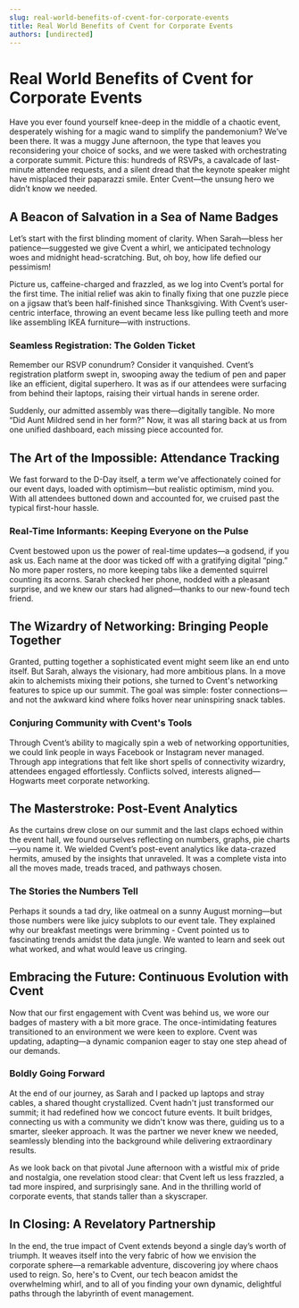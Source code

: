 ```yaml
---
slug: real-world-benefits-of-cvent-for-corporate-events
title: Real World Benefits of Cvent for Corporate Events
authors: [undirected]
---
```



# Real World Benefits of Cvent for Corporate Events

Have you ever found yourself knee-deep in the middle of a chaotic event, desperately wishing for a magic wand to simplify the pandemonium? We’ve been there. It was a muggy June afternoon, the type that leaves you reconsidering your choice of socks, and we were tasked with orchestrating a corporate summit. Picture this: hundreds of RSVPs, a cavalcade of last-minute attendee requests, and a silent dread that the keynote speaker might have misplaced their paparazzi smile. Enter Cvent—the unsung hero we didn’t know we needed.

## A Beacon of Salvation in a Sea of Name Badges

Let’s start with the first blinding moment of clarity. When Sarah—bless her patience—suggested we give Cvent a whirl, we anticipated technology woes and midnight head-scratching. But, oh boy, how life defied our pessimism! 

Picture us, caffeine-charged and frazzled, as we log into Cvent’s portal for the first time. The initial relief was akin to finally fixing that one puzzle piece on a jigsaw that’s been half-finished since Thanksgiving. With Cvent’s user-centric interface, throwing an event became less like pulling teeth and more like assembling IKEA furniture—with instructions.

### Seamless Registration: The Golden Ticket

Remember our RSVP conundrum? Consider it vanquished. Cvent’s registration platform swept in, swooping away the tedium of pen and paper like an efficient, digital superhero. It was as if our attendees were surfacing from behind their laptops, raising their virtual hands in serene order. 

Suddenly, our admitted assembly was there—digitally tangible. No more “Did Aunt Mildred send in her form?” Now, it was all staring back at us from one unified dashboard, each missing piece accounted for.

## The Art of the Impossible: Attendance Tracking

We fast forward to the D-Day itself, a term we've affectionately coined for our event days, loaded with optimism—but realistic optimism, mind you. With all attendees buttoned down and accounted for, we cruised past the typical first-hour hassle. 

### Real-Time Informants: Keeping Everyone on the Pulse

Cvent bestowed upon us the power of real-time updates—a godsend, if you ask us. Each name at the door was ticked off with a gratifying digital “ping.” No more paper rosters, no more keeping tabs like a demented squirrel counting its acorns. Sarah checked her phone, nodded with a pleasant surprise, and we knew our stars had aligned—thanks to our new-found tech friend.

## The Wizardry of Networking: Bringing People Together

Granted, putting together a sophisticated event might seem like an end unto itself. But Sarah, always the visionary, had more ambitious plans. In a move akin to alchemists mixing their potions, she turned to Cvent's networking features to spice up our summit. The goal was simple: foster connections—and not the awkward kind where folks hover near uninspiring snack tables.

### Conjuring Community with Cvent's Tools

Through Cvent’s ability to magically spin a web of networking opportunities, we could link people in ways Facebook or Instagram never managed. Through app integrations that felt like short spells of connectivity wizardry, attendees engaged effortlessly. Conflicts solved, interests aligned—Hogwarts meet corporate networking.

## The Masterstroke: Post-Event Analytics

As the curtains drew close on our summit and the last claps echoed within the event hall, we found ourselves reflecting on numbers, graphs, pie charts—you name it. We wielded Cvent’s post-event analytics like data-crazed hermits, amused by the insights that unraveled. It was a complete vista into all the moves made, treads traced, and pathways chosen. 

### The Stories the Numbers Tell

Perhaps it sounds a tad dry, like oatmeal on a sunny August morning—but those numbers were like juicy subplots to our event tale. They explained why our breakfast meetings were brimming - Cvent pointed us to fascinating trends amidst the data jungle. We wanted to learn and seek out what worked, and what would leave us cringing. 

## Embracing the Future: Continuous Evolution with Cvent

Now that our first engagement with Cvent was behind us, we wore our badges of mastery with a bit more grace. The once-intimidating features transitioned to an environment we were keen to explore. Cvent was updating, adapting—a dynamic companion eager to stay one step ahead of our demands. 

### Boldly Going Forward

At the end of our journey, as Sarah and I packed up laptops and stray cables, a shared thought crystallized. Cvent hadn't just transformed our summit; it had redefined how we concoct future events. It built bridges, connecting us with a community we didn't know was there, guiding us to a smarter, sleeker approach. It was the partner we never knew we needed, seamlessly blending into the background while delivering extraordinary results.

As we look back on that pivotal June afternoon with a wistful mix of pride and nostalgia, one revelation stood clear: that Cvent left us less frazzled, a tad more inspired, and surprisingly sane. And in the thrilling world of corporate events, that stands taller than a skyscraper.

## In Closing: A Revelatory Partnership

In the end, the true impact of Cvent extends beyond a single day’s worth of triumph. It weaves itself into the very fabric of how we envision the corporate sphere—a remarkable adventure, discovering joy where chaos used to reign. So, here's to Cvent, our tech beacon amidst the overwhelming whirl, and to all of you finding your own dynamic, delightful paths through the labyrinth of event management.